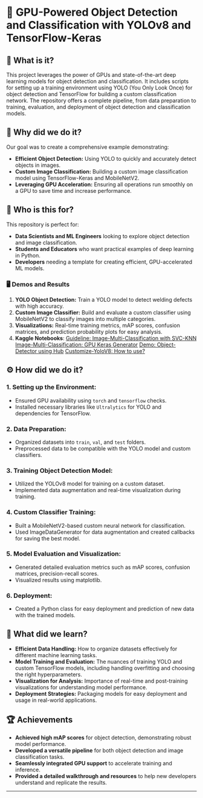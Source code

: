# 🚀 **GPU-Powered Object Detection and Classification with YOLOv8 and TensorFlow-Keras**

## 🌟 What is it?

This project leverages the power of GPUs and state-of-the-art deep learning models for object detection and classification. It includes scripts for setting up a training environment using YOLO (You Only Look Once) for object detection and TensorFlow for building a custom classification network. The repository offers a complete pipeline, from data preparation to training, evaluation, and deployment of object detection and classification models.

## 🎯 Why did we do it?

Our goal was to create a comprehensive example demonstrating:
- **Efficient Object Detection:** Using YOLO to quickly and accurately detect objects in images.
- **Custom Image Classification:** Building a custom image classification model using TensorFlow-Keras and MobileNetV2.
- **Leveraging GPU Acceleration:** Ensuring all operations run smoothly on a GPU to save time and increase performance.
  
## 👥 Who is this for?

This repository is perfect for:
- **Data Scientists and ML Engineers** looking to explore object detection and image classification.
- **Students and Educators** who want practical examples of deep learning in Python.
- **Developers** needing a template for creating efficient, GPU-accelerated ML models.

### 🖥️ Demos and Results

1. **YOLO Object Detection:** Train a YOLO model to detect welding defects with high accuracy.
2. **Custom Image Classifier:** Build and evaluate a custom classifier using MobileNetV2 to classify images into multiple categories.
3. **Visualizations:** Real-time training metrics, mAP scores, confusion matrices, and prediction probability plots for easy analysis.
4. **Kaggle Notebooks**: 
[Guideline: Image-Multi-Classification with SVC-KNN](https://www.kaggle.com/code/quanhoangngoc/guideline-image-multi-classification-with-svc-knn/notebook)
[Image-Multi-Classification: GPU Keras Generator](https://www.kaggle.com/code/quanhoangngoc/image-multi-classification-gpu-keras-generator)
[Demo: Object-Detector using Hub](https://www.kaggle.com/code/quanhoangngoc/demo-object-detector-using-hub)
[Customize-YoloV8: How to use?](https://www.kaggle.com/code/quanhoangngoc/customize-yolov8-how-to-use)

## ⚙️ How did we do it?

### 1. **Setting up the Environment:**
   - Ensured GPU availability using `torch` and `tensorflow` checks.
   - Installed necessary libraries like `Ultralytics` for YOLO and dependencies for TensorFlow.

### 2. **Data Preparation:**
   - Organized datasets into `train`, `val`, and `test` folders.
   - Preprocessed data to be compatible with the YOLO model and custom classifiers.

### 3. **Training Object Detection Model:**
   - Utilized the YOLOv8 model for training on a custom dataset.
   - Implemented data augmentation and real-time visualization during training.

### 4. **Custom Classifier Training:**
   - Built a MobileNetV2-based custom neural network for classification.
   - Used ImageDataGenerator for data augmentation and created callbacks for saving the best model.

### 5. **Model Evaluation and Visualization:**
   - Generated detailed evaluation metrics such as mAP scores, confusion matrices, precision-recall scores.
   - Visualized results using matplotlib.

### 6. **Deployment:**
   - Created a Python class for easy deployment and prediction of new data with the trained models.

## 📘 What did we learn?

- **Efficient Data Handling:** How to organize datasets effectively for different machine learning tasks.
- **Model Training and Evaluation:** The nuances of training YOLO and custom TensorFlow models, including handling overfitting and choosing the right hyperparameters.
- **Visualization for Analysis:** Importance of real-time and post-training visualizations for understanding model performance.
- **Deployment Strategies:** Packaging models for easy deployment and usage in real-world applications.

## 🏆 Achievements

- **Achieved high mAP scores** for object detection, demonstrating robust model performance.
- **Developed a versatile pipeline** for both object detection and image classification tasks.
- **Seamlessly integrated GPU support** to accelerate training and inference.
- **Provided a detailed walkthrough and resources** to help new developers understand and replicate the results.

---
